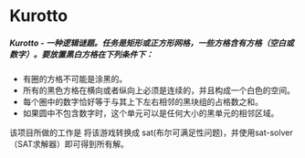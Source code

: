 # Kurotto

##### Kurotto - 一种逻辑谜题。任务是矩形或正方形网格，一些方格含有方格（空白或数字）。要放置黑白方格在下列条件下：

* 有圈的方格不可能是涂黑的。
* 所有的黑色方格在横向或者纵向上必须是连续的，并且构成一个白色的空间。
* 每个圈中的数字恰好等于与其上下左右相邻的黑块组的占格数之和。
* 如果圆中不包含数字时，这个单元可以是任何大小的黑单元的相邻区域。



该项目所做的工作是 将该游戏转换成 sat(布尔可满足性问题)，并使用sat-solver（SAT求解器）即可得到所有解。

